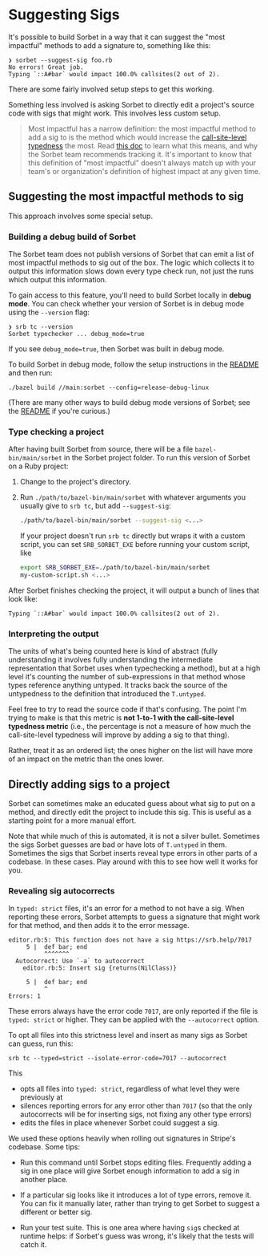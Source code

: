 # Suggesting Sigs

It's possible to build Sorbet in a way that it can suggest the "most impactful"
methods to add a signature to, something like this:

```
❯ sorbet --suggest-sig foo.rb
No errors! Great job.
Typing `::A#bar` would impact 100.0% callsites(2 out of 2).
```

There are some fairly involved setup steps to get this working.

Something less involved is asking Sorbet to directly edit a project's source
code with sigs that might work. This involves less custom setup.

> Most impactful has a narrow definition: the most impactful method to add a sig
> to is the method which would increase the [call-site-level typedness][metrics]
> the most. Read [this doc][metrics] to learn what this means, and why the
> Sorbet team recommends tracking it. It's important to know that this
> definition of "most impactful" doesn't always match up with your team's or
> organization's definition of highest impact at any given time.
>
> [metrics]: https://sorbet.org/docs/metrics#which-metrics-to-track

## Suggesting the most impactful methods to sig

This approach involves some special setup.

### Building a debug build of Sorbet

The Sorbet team does not publish versions of Sorbet that can emit a list of most
impactful methods to sig out of the box. The logic which collects it to output
this information slows down every type check run, not just the runs which output
this information.

To gain access to this feature, you'll need to build Sorbet locally in **debug
mode**. You can check whether your version of Sorbet is in debug mode using the
`--version` flag:

```
❯ srb tc --version
Sorbet typechecker ... debug_mode=true
```

If you see `debug_mode=true`, then Sorbet was built in debug mode.

To build Sorbet in debug mode, follow the setup instructions in the [README] and
then run:

```
./bazel build //main:sorbet --config=release-debug-linux
```

(There are many other ways to build debug mode versions of Sorbet; see the
[README] if you're curious.)

[README]: https://github.com/sorbet/sorbet#readme

### Type checking a project

After having built Sorbet from source, there will be a file
`bazel-bin/main/sorbet` in the Sorbet project folder. To run this version of
Sorbet on a Ruby project:

1.  Change to the project's directory.

2.  Run `./path/to/bazel-bin/main/sorbet` with whatever arguments
    you usually give to `srb tc`, but add `--suggest-sig`:

    ```bash
    ./path/to/bazel-bin/main/sorbet --suggest-sig <...>
    ```

    If your project doesn't run `srb tc` directly but wraps it with a custom
    script, you can set `SRB_SORBET_EXE` before running your custom script, like

    ```bash
    export SRB_SORBET_EXE=./path/to/bazel-bin/main/sorbet
    my-custom-script.sh <...>
    ```

After Sorbet finishes checking the project, it will output a bunch of lines that
look like:

```
Typing `::A#bar` would impact 100.0% callsites(2 out of 2).
```

### Interpreting the output

The units of what's being counted here is kind of abstract (fully understanding
it involves fully understanding the intermediate representation that Sorbet uses
when typechecking a method), but at a high level it's counting the
number of sub-expressions in that method whose types reference anything untyped.
It tracks back the source of the untypedness to the definition that introduced
the `T.untyped`.

Feel free to try to read the source code if that's confusing. The point I'm
trying to make is that this metric is **not 1-to-1 with the call-site-level
typedness metric** (i.e., the percentage is not a measure of how much the
call-site-level typedness will improve by adding a sig to that thing).

Rather, treat it as an ordered list; the ones higher on the list will have more
of an impact on the metric than the ones lower.

## Directly adding sigs to a project

Sorbet can sometimes make an educated guess about what sig to put on a method,
and directly edit the project to include this sig. This is useful as a starting
point for a more manual effort.

Note that while much of this is automated, it is not a silver bullet. Sometimes
the sigs Sorbet guesses are bad or have lots of `T.untyped` in them. Sometimes
the sigs that Sorbet inserts reveal type errors in other parts of a codebase. In
these cases. Play around with this to see how well it works for you.

### Revealing sig autocorrects

In `typed: strict` files, it's an error for a method to not have a sig. When
reporting these errors, Sorbet attempts to guess a signature that might work for
that method, and then adds it to the error message.

```
editor.rb:5: This function does not have a sig https://srb.help/7017
     5 |  def bar; end
          ^^^^^^^
  Autocorrect: Use `-a` to autocorrect
    editor.rb:5: Insert sig {returns(NilClass)}

     5 |  def bar; end
          ^
Errors: 1
```

These errors always have the error code `7017`, are only reported if the file is
`typed: strict` or higher. They can be applied with the `--autocorrect` option.

To opt all files into this strictness level and insert as many sigs as Sorbet
can guess, run this:

```
srb tc --typed=strict --isolate-error-code=7017 --autocorrect
```

This

- opts all files into `typed: strict`, regardless of what level they were
  previously at
- silences reporting errors for any error other than `7017` (so that the only
  autocorrects will be for inserting sigs, not fixing any other type errors)
- edits the files in place whenever Sorbet could suggest a sig.

We used these options heavily when rolling out signatures in Stripe's codebase.
Some tips:

- Run this command until Sorbet stops editing files. Frequently adding a sig in
  one place will give Sorbet enough information to add a sig in another place.

- If a particular sig looks like it introduces a lot of type errors, remove it.
  You can fix it manually later, rather than trying to get Sorbet to suggest a
  different or better sig.

- Run your test suite. This is one area where having `sig`s checked at runtime
  helps: if Sorbet's guess was wrong, it's likely that the tests will catch it.
